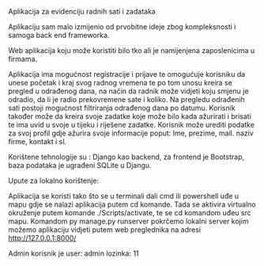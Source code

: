 Aplikacija za evidenciju radnih  sati i zadataka

Aplikaciju sam malo izmijenio od prvobitne ideje zbog kompleksnosti i samoga back end frameworka.

Web aplikacija koju može koristiti bilo tko ali je namijenjena zaposlenicima u firmama.

Aplikacija ima mogućnost registracije i prijave te omogućuje korisniku da unese početak i kraj svog radnog vremena te po tom unosu kreira se pregled u odrađenog dana, na način da radnik može vidjeti koju smjenu je odradio, da li je radio prekovremene sate i koliko. Na pregledu odrađenih sati postoji mogućnost filtriranja odrađenog dana po datumu.  Korisnik također može da kreira svoje zadatke koje može bilo kada ažurirati i brisati te ima uvid u svoje u tijeku i riješene zadatke. Korisnik može urediti podatke za svoj profil gdje ažurira svoje informacije poput: Ime, prezime, mail. naziv firme, kontakt i sl.

Korištene tehnologije su : Django kao backend, za frontend je Bootstrap, baza podataka je ugrađeni SQLite  u Djangu.

Upute za lokalno korištenje:

Aplikacija se koristi tako što se u terminali dali cmd ili powershell uđe u mapu gdje se nalazi aplikacija putem cd komande. Tada se aktivira virtualno okruženje putem 
komande  ./Scripts/activate, te se cd komandom uđeu src mapu. Komandom py manage.py runserver pokrčemo lokalni server kojim možemo aplikaciju vidjeti putem web preglednika na adresi http://127.0.0.1:8000/

Admin korisnik je user: admin
                  lozinka: 11

